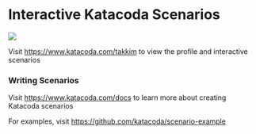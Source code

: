 # Interactive Katacoda Scenarios

[![](http://shields.katacoda.com/katacoda/takkim/count.svg)](https://www.katacoda.com/takkim "Get your profile on Katacoda.com")

Visit https://www.katacoda.com/takkim to view the profile and interactive scenarios

### Writing Scenarios
Visit https://www.katacoda.com/docs to learn more about creating Katacoda scenarios

For examples, visit https://github.com/katacoda/scenario-example
